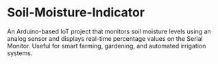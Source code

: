 # Soil-Moisture-Indicator
An Arduino-based IoT project that monitors soil moisture levels using an analog sensor and displays real-time percentage values on the Serial Monitor. Useful for smart farming, gardening, and automated irrigation systems.
